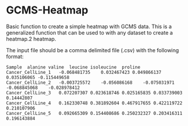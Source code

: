 # GCMS-Heatmap
Basic function to create a simple heatmap with GCMS data. This is a generalized function that can be used to with any dataset to create a heatmap.2 heatmap.

The input file should be a comma delimited file (.csv) with the following format:

```
Sample	alanine	valine	leucine	isoleucine	proline
Cancer_CellLine_1	-0.068481735	0.032467423	0.049866137	0.035106065	-0.115449658
Cancer_CellLine_2	-0.003725572	-0.056086168	-0.075031971	-0.068845068	-0.028978412
Cancer_CellLine_3	0.072207307	0.023618746	0.025165835	0.033739003	0.14442807
Cancer_CellLine_4	0.162330748	0.381892604	0.467917655	0.422119722	0.210107906
Cancer_CellLine_5	0.092665309	0.154408686	0.250232327	0.203416311	0.196143884
```
